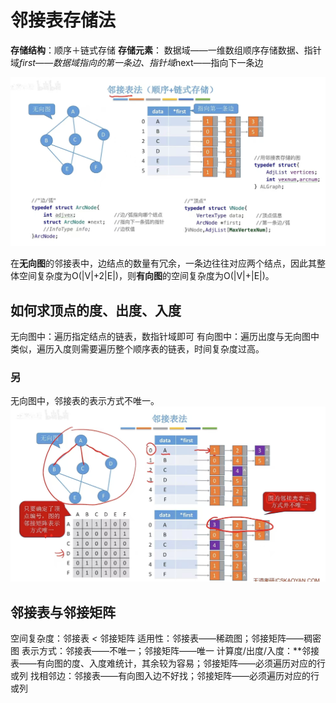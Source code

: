 


# 邻接表存储法
**存储结构**：顺序＋链式存储
**存储元素**： 数据域——一维数组顺序存储数据、指针域*first——数据域指向的第一条边、指针域*next——指向下一条边

![输入图片说明](/imgs/2025-07-04/JXwR3HJo9te6WnzF.jpeg)

在**无向图**的邻接表中，边结点的数量有冗余，一条边往往对应两个结点，因此其整体空间复杂度为O(|V|+2|E|)，则**有向图**的空间复杂度为O(|V|+|E|)。

## 如何求顶点的度、出度、入度
无向图中：遍历指定结点的链表，数指针域即可
有向图中：遍历出度与无向图中类似，遍历入度则需要遍历整个顺序表的链表，时间复杂度过高。

### 另
无向图中，邻接表的表示方式不唯一。
![输入图片说明](/imgs/2025-07-04/vIA1Tpu983YsL1TC.jpeg)


## 邻接表与邻接矩阵
空间复杂度：邻接表 _<_ 邻接矩阵
适用性：邻接表——稀疏图；邻接矩阵——稠密图
表示方式：邻接表——不唯一；邻接矩阵——唯一
计算度/出度/入度：**邻接表——有向图的度、入度难统计，其余较为容易；邻接矩阵——必须遍历对应的行或列
找相邻边：邻接表——有向图入边不好找；邻接矩阵——必须遍历对应的行或列
<!--stackedit_data:
eyJoaXN0b3J5IjpbLTM0Mjc4ODg3MCwtMzc5MDM4NDYsLTY3NT
AyODQ5MCwxNTEwOTEyMTc2LDIwNDAyOTc2MjJdfQ==
-->